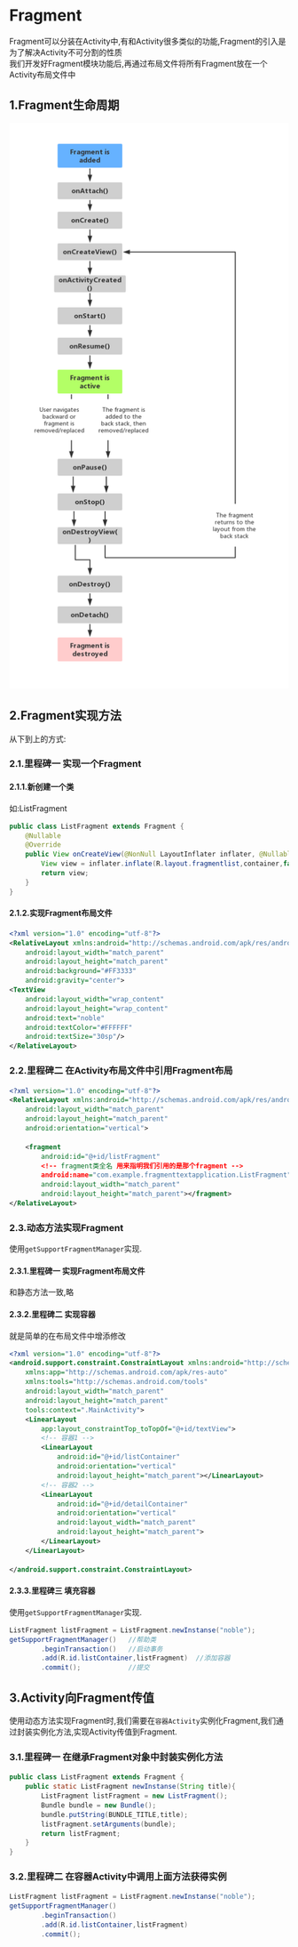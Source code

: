 # Fragment
Fragment可以分装在Activity中,有和Activity很多类似的功能,Fragment的引入是为了解决Activity不可分割的性质<br>
我们开发好Fragment模块功能后,再通过布局文件将所有Fragment放在一个Activity布局文件中<br>

## 1.Fragment生命周期
![fail](img/2.1.PNG)<br>

## 2.Fragment实现方法
从下到上的方式:<br>

### 2.1.里程碑一 实现一个Fragment
#### 2.1.1.新创建一个类
如:ListFragment<br>
```java
public class ListFragment extends Fragment {
    @Nullable
    @Override
    public View onCreateView(@NonNull LayoutInflater inflater, @Nullable ViewGroup container, @Nullable Bundle savedInstanceState) {
        View view = inflater.inflate(R.layout.fragmentlist,container,false);//第一个参数是Fragment布局文件ID 我们要自己实现
        return view;
    }
}
```

#### 2.1.2.实现Fragment布局文件
```xml
<?xml version="1.0" encoding="utf-8"?>
<RelativeLayout xmlns:android="http://schemas.android.com/apk/res/android"
    android:layout_width="match_parent"
    android:layout_height="match_parent"
    android:background="#FF3333"
    android:gravity="center">
<TextView
    android:layout_width="wrap_content"
    android:layout_height="wrap_content"
    android:text="noble"
    android:textColor="#FFFFFF"
    android:textSize="30sp"/>
</RelativeLayout>
```

### 2.2.里程碑二 在Activity布局文件中引用Fragment布局
```xml
<?xml version="1.0" encoding="utf-8"?>
<RelativeLayout xmlns:android="http://schemas.android.com/apk/res/android"
    android:layout_width="match_parent"
    android:layout_height="match_parent"
    android:orientation="vertical">

    <fragment
        android:id="@+id/listFragment"
        <!-- fragment类全名 用来指明我们引用的是那个fragment -->
        android:name="com.example.fragmenttextapplication.ListFragment"
        android:layout_width="match_parent"
        android:layout_height="match_parent"></fragment>
</RelativeLayout>
```

### 2.3.动态方法实现Fragment
使用``getSupportFragmentManager``实现.<br>

#### 2.3.1.里程碑一 实现Fragment布局文件
和静态方法一致,略<br>

#### 2.3.2.里程碑二 实现容器
就是简单的在布局文件中增添修改<br>
```xml
<?xml version="1.0" encoding="utf-8"?>
<android.support.constraint.ConstraintLayout xmlns:android="http://schemas.android.com/apk/res/android"
    xmlns:app="http://schemas.android.com/apk/res-auto"
    xmlns:tools="http://schemas.android.com/tools"
    android:layout_width="match_parent"
    android:layout_height="match_parent"
    tools:context=".MainActivity">
    <LinearLayout
        app:layout_constraintTop_toTopOf="@+id/textView">
        <!-- 容器1 -->
        <LinearLayout
            android:id="@+id/listContainer"
            android:orientation="vertical"
            android:layout_height="match_parent"></LinearLayout>
        <!-- 容器2 -->
        <LinearLayout
            android:id="@+id/detailContainer"
            android:orientation="vertical"
            android:layout_width="match_parent"
            android:layout_height="match_parent">
        </LinearLayout>
    </LinearLayout>

</android.support.constraint.ConstraintLayout>
```

#### 2.3.3.里程碑三 填充容器
使用``getSupportFragmentManager``实现.<br>
```java
ListFragment listFragment = ListFragment.newInstanse("noble");
getSupportFragmentManager()   //帮助类
        .beginTransaction()   //启动事务
        .add(R.id.listContainer,listFragment)  //添加容器
        .commit();            //提交
```

## 3.Activity向Fragment传值
使用动态方法实现Fragment时,我们需要在``容器Activity``实例化Fragment,我们通过封装实例化方法,实现Activity传值到Fragment.<br>

### 3.1.里程碑一 在继承Fragment对象中封装实例化方法

```java
public class ListFragment extends Fragment {
    public static ListFragment newInstanse(String title){
        ListFragment listFragment = new ListFragment();
        Bundle bundle = new Bundle();
        bundle.putString(BUNDLE_TITLE,title);
        listFragment.setArguments(bundle);
        return listFragment;
    }
}
```

### 3.2.里程碑二 在容器Activity中调用上面方法获得实例

```Java
ListFragment listFragment = ListFragment.newInstanse("noble");
getSupportFragmentManager()
        .beginTransaction()
        .add(R.id.listContainer,listFragment)
        .commit();
```
